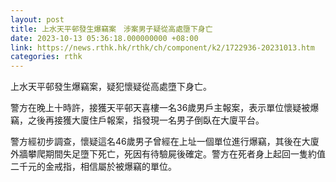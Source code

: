 ```yaml
---
layout: post
title: 上水天平邨發生爆竊案　涉案男子疑從高處墮下身亡
date: 2023-10-13 05:36:18.000000000 +08:00
link: https://news.rthk.hk/rthk/ch/component/k2/1722936-20231013.htm
categories: rthk
---
```


上水天平邨發生爆竊案，疑犯懷疑從高處墮下身亡。

警方在晚上十時許，接獲天平邨天喜樓一名36歲男戶主報案，表示單位懷疑被爆竊，之後再接獲大廈住戶報案，指發現一名男子倒臥在大廈平台。

警方經初步調查，懷疑這名46歲男子曾經在上址一個單位進行爆竊，其後在大廈外牆攀爬期間失足墮下死亡，死因有待驗屍後確定。警方在死者身上起回一隻約值二千元的金戒指，相信屬於被爆竊的單位。
